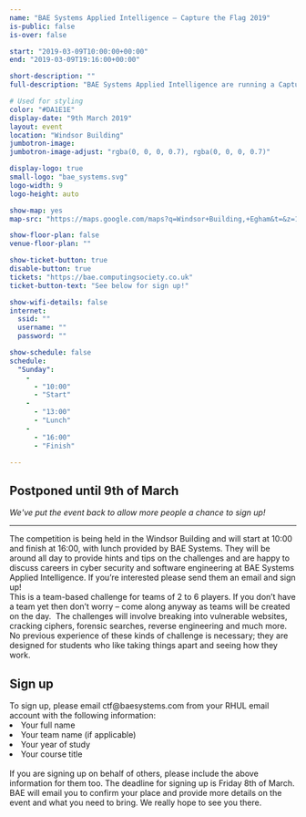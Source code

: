 ```yaml
---
name: "BAE Systems Applied Intelligence – Capture the Flag 2019"
is-public: false
is-over: false

start: "2019-03-09T10:00:00+00:00"
end: "2019-03-09T19:16:00+00:00"

short-description: ""
full-description: "BAE Systems Applied Intelligence are running a Capture the Flag event, a day of cyber security challenges and games, on Saturday 9th of March. Anybody who is currently enrolled at Royal Holloway can sign up and play. There are prizes for the winning team and goodies for anyone taking part!"

# Used for styling
color: "#DA1E1E"
display-date: "9th March 2019"
layout: event
location: "Windsor Building"
jumbotron-image: 
jumbotron-image-adjust: "rgba(0, 0, 0, 0.7), rgba(0, 0, 0, 0.7)"

display-logo: true
small-logo: "bae_systems.svg"
logo-width: 9
logo-height: auto

show-map: yes
map-src: "https://maps.google.com/maps?q=Windsor+Building,+Egham&t=&z=13&ie=UTF8&iwloc=&output=embed"

show-floor-plan: false
venue-floor-plan: ""

show-ticket-button: true
disable-button: true
tickets: "https://bae.computingsociety.co.uk"
ticket-button-text: "See below for sign up!"

show-wifi-details: false
internet:
  ssid: ""
  username: ""
  password: ""

show-schedule: false
schedule:
  "Sunday":
    -
      - "10:00"
      - "Start"
    -
      - "13:00"
      - "Lunch"
    -
      - "16:00"
      - "Finish"

---
```


<div class="container">
  <h2>Postponed until 9th of March</h2>
  <i>We've put the event back to allow more people a chance to sign up!</i>
  <hr>
  The competition is being held in the Windsor Building and will start at 10:00 and finish at 16:00, with lunch provided by BAE Systems. They will be around all day to provide hints and tips on the challenges and are happy to discuss careers in cyber security and software engineering at BAE Systems Applied Intelligence. If you’re interested please send them an email and sign up!
  <br>
  This is a team-based challenge for teams of 2 to 6 players. If you don’t have a team yet then don’t worry – come along anyway as teams will be created on the day.  The challenges will involve breaking into vulnerable websites, cracking ciphers, forensic searches, reverse engineering and much more. No previous experience of these kinds of challenge is necessary; they are designed for students who like taking things apart and seeing how they work.
  <br>
  <h2> Sign up</h2>
  To sign up, please email ctf@baesystems.com from your RHUL email account with the following information:
    <li>Your full name</li>
    <li>Your team name (if applicable)</li>
    <li>Your year of study</li>
    <li>Your course title</li>
  <br>
  If you are signing up on behalf of others, please include the above information for them too. The deadline for signing up is Friday 8th of March. BAE will email you to confirm your place and provide more details on the event and what you need to bring. We really hope to see you there.
</div>
